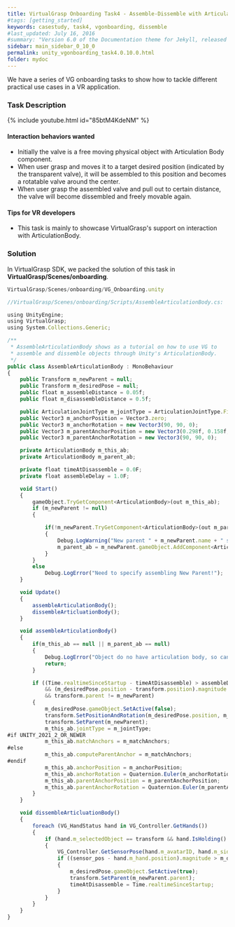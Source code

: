 ```yaml
---
title: VirtualGrasp Onboarding Task4 - Assemble-Dissemble with Articulation Body
#tags: [getting_started]
keywords: casestudy, task4, vgonboarding, dissemble
#last_updated: July 16, 2016
#summary: "Version 6.0 of the Documentation theme for Jekyll, released July 4, 2016, implements relative links so you can view the files offline or on any server without configuring urls and baseurls. Additionally, you can store pages in subdirectories. Templates for alerts and images are available."
sidebar: main_sidebar_0_10_0
permalink: unity_vgonboarding_task4.0.10.0.html
folder: mydoc
---
```


We have a series of VG onboarding tasks to show how to tackle different practical use cases in a VR application.

### Task Description

{% include youtube.html id="85btM4KdeNM" %}

#### Interaction behaviors wanted

* Initially the valve is a free moving physical object with Articulation Body component.
* When user grasp and moves it to a target desired position (indicated by the transparent valve), it will be assembled to this position and becomes a rotatable valve around the center.
* When user grasp the assembled valve and pull out to certain distance, the valve will become dissembled and freely movable again. 

#### Tips for VR developers

* This task is mainly to showcase VirtualGrasp's support on interaction with ArticulationBody. 

### Solution

In VirtualGrasp SDK, we packed the solution of this task in **VirtualGrasp/Scenes/onboarding**.

```js
VirtualGrasp/Scenes/onboarding/VG_Onboarding.unity
````

```js
//VirtualGrasp/Scenes/onboarding/Scripts/AssembleArticulationBody.cs:

using UnityEngine;
using VirtualGrasp;
using System.Collections.Generic;

/** 
 * AssembleArticulationBody shows as a tutorial on how to use VG to
 * assemble and dissemble objects through Unity's ArticulationBody.
 */
public class AssembleArticulationBody : MonoBehaviour
{
    public Transform m_newParent = null;
    public Transform m_desiredPose = null;
    public float m_assembleDistance = 0.05f;
    public float m_disassembleDistance = 0.5f;

    public ArticulationJointType m_jointType = ArticulationJointType.FixedJoint;
    public Vector3 m_anchorPosition = Vector3.zero;
    public Vector3 m_anchorRotation = new Vector3(90, 90, 0);
    public Vector3 m_parentAnchorPosition = new Vector3(0.298f, 0.158f, 0.268f);
    public Vector3 m_parentAnchorRotation = new Vector3(90, 90, 0);

    private ArticulationBody m_this_ab;
    private ArticulationBody m_parent_ab;

    private float timeAtDisassemble = 0.0F;
    private float assembleDelay = 1.0F;

    void Start()
    {
        gameObject.TryGetComponent<ArticulationBody>(out m_this_ab);
        if (m_newParent != null)
        {

            if(!m_newParent.TryGetComponent<ArticulationBody>(out m_parent_ab))
            {
                Debug.LogWarning("New parent " + m_newParent.name + " should have Articulation Body component, will add one in script");
                m_parent_ab = m_newParent.gameObject.AddComponent<ArticulationBody>();
            }
        }
        else
            Debug.LogError("Need to specify assembling New Parent!");
    }

    void Update()
    {
        assembleArticulationBody();
        dissembleArticluationBody();
    }

    void assembleArticulationBody()
    {
        if(m_this_ab == null || m_parent_ab == null)
        {
            Debug.LogError("Object do no have articulation body, so can't do articulation body based assembling!");
            return;
        }

        if ((Time.realtimeSinceStartup - timeAtDisassemble) > assembleDelay
            && (m_desiredPose.position - transform.position).magnitude < m_assembleDistance
            && transform.parent != m_newParent)
        {
            m_desiredPose.gameObject.SetActive(false);
            transform.SetPositionAndRotation(m_desiredPose.position, m_desiredPose.rotation);
            transform.SetParent(m_newParent);
            m_this_ab.jointType = m_jointType;
#if UNITY_2021_2_OR_NEWER
            m_this_ab.matchAnchors = m_matchAnchors;
#else
            m_this_ab.computeParentAnchor = m_matchAnchors;
#endif
            m_this_ab.anchorPosition = m_anchorPosition;
            m_this_ab.anchorRotation = Quaternion.Euler(m_anchorRotation);
            m_this_ab.parentAnchorPosition = m_parentAnchorPosition;
            m_this_ab.parentAnchorRotation = Quaternion.Euler(m_parentAnchorRotation);
        }
    }

    void dissembleArticluationBody()
    {
        foreach (VG_HandStatus hand in VG_Controller.GetHands())
        {
            if (hand.m_selectedObject == transform && hand.IsHolding() && transform.parent == m_newParent)
            {
                VG_Controller.GetSensorPose(hand.m_avatarID, hand.m_side, out Vector3 sensor_pos, out Quaternion sensor_rot);
                if ((sensor_pos - hand.m_hand.position).magnitude > m_disassembleDistance ) 
                {
                    m_desiredPose.gameObject.SetActive(true);
                    transform.SetParent(m_newParent.parent);
                    timeAtDisassemble = Time.realtimeSinceStartup;
                }
            }
        }
    }
}


````


